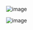 ![image](https://github.com/user-attachments/assets/24f0b69e-18d3-457c-ba77-2b61bf7fc9e3)

![image](https://github.com/user-attachments/assets/6fede8cc-176c-4a19-816c-18a1c6685e64)
